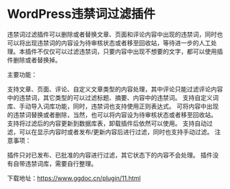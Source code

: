 # WordPress违禁词过滤插件
违禁词过滤插件可以删除或者替换文章、页面和评论内容中出现的违禁词，同时也可以将出现违禁词的内容设为待审核状态或者移至回收站，等待进一步的人工处理。本插件不仅仅可以过滤违禁词，只要内容中出现不想要的文字，都可以使用插件删除或者替换掉。

主要功能：

支持文章、页面、评论、自定义文章类型的内容处理，其中评论只能过滤评论内容中的违禁词，其它类型的可以过滤标题、摘要、内容中的违禁词。
支持自定义词库、手动导入词库功能，同时，违禁词也支持使用正则表达式。
可将内容中出现的违禁词替换或者删除，当然，也可以将内容设为待审核状态或者移至回收站。
支持将过滤后的内容更新到数据库表，卸载插件后依然可以使用。
支持自动过滤，可以在显示内容时或者发布/更新内容后进行过滤，同时也支持手动过滤。
注意事项：

插件只对已发布、已批准的内容进行过滤，其它状态下的内容不会处理。
插件没有自带违禁词库，需要自行整理。

下载地址：https://www.ggdoc.cn/plugin/11.html
